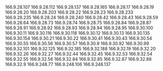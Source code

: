 166.9.28.107
166.9.28.112
166.9.28.137
166.9.28.165
166.9.28.17
166.9.28.19
166.9.28.20
166.9.28.203
166.9.28.22
166.9.28.23
166.9.28.233
166.9.28.235
166.9.28.24
166.9.28.240
166.9.28.42
166.9.28.43
166.9.28.59
166.9.28.64
166.9.28.73
166.9.28.74
166.9.28.75
166.9.28.84
166.9.28.87
166.9.28.91
166.9.28.92
166.9.28.93
166.9.28.94
166.9.28.95
166.9.30.100
166.9.30.11
166.9.30.116
166.9.30.118
166.9.30.12
166.9.30.13
166.9.30.135
166.9.30.154
166.9.30.21
166.9.30.22
166.9.30.41
166.9.30.43
166.9.30.54
166.9.30.55
166.9.30.56
166.9.30.57
166.9.30.9
166.9.30.92
166.9.30.99
166.9.32.101
166.9.32.125
166.9.32.185
166.9.32.188
166.9.32.19
166.9.32.20
166.9.32.26
166.9.32.27
166.9.32.44
166.9.32.45
166.9.32.53
166.9.32.54
166.9.32.55
166.9.32.56
166.9.32.84
166.9.32.85
166.9.32.87
166.9.32.88
166.9.32.9
166.9.248.77
166.9.248.106
166.9.248.137